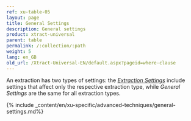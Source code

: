 ```yaml
---
ref: xu-table-05
layout: page
title: General Settings
description: General settings
product: xtract-universal
parent: table
permalink: /:collection/:path
weight: 5
lang: en_GB
old_url: /Xtract-Universal-EN/default.aspx?pageid=where-clause
---
```


An extraction has two types of settings: the [*Extraction Settings*](../table/extraction-settings) include settings that affect only the respective extraction type, while *General Settings* are the same for all extraction types. 

{% include _content/en/xu-specific/advanced-techniques/general-settings.md%}